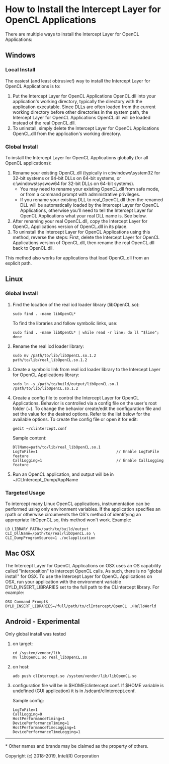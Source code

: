 # How to Install the Intercept Layer for OpenCL Applications

There are multiple ways to install the Intercept Layer for OpenCL Applications:

## Windows

### Local Install

The easiest (and least obtrusive!) way to install the Intercept Layer for
OpenCL Applications is to:

1. Put the Intercept Layer for OpenCL Applications OpenCL.dll into your
   application's working directory, typically the directory with the
   application executable.  Since DLLs are often loaded from the current
   working directory before other directories in the system path, the
   Intercept Layer for OpenCL Applications OpenCL.dll will be loaded
   instead of the real OpenCL.dll.
2. To uninstall, simply delete the Intercept Layer for OpenCL Applications
   OpenCL.dll from the application's working directory.

### Global Install

To install the Intercept Layer for OpenCL Applications globally (for all
OpenCL applications):

1. Rename your existing OpenCL.dll (typically in c:\windows\system32 for
   32-bit systems or 64-bit DLLs on 64-bit systems, or c:\windows\syswow64 
   for 32-bit DLLs on 64-bit systems).
    * You may need to rename your existing OpenCL.dll from safe mode, or
      from a command prompt with administrative privileges.
    * If you rename your existing DLL to real_OpenCL.dll then the renamed
      DLL will be automatically loaded by the Intercept Layer for OpenCL
      Applications, otherwise you'll need to tell the Intercept Layer for
      OpenCL Applications what your real DLL name is.  See below.
2. After renaming your real OpenCL.dll, copy the Intercept Layer for
   OpenCL Applications version of OpenCL.dll in its place.
3. To uninstall the Intercept Layer for OpenCL Applications using this
   method, reverse the steps: First, delete the Intercept Layer for OpenCL
   Applications version of OpenCL.dll, then rename the real OpenCL.dll
   back to OpenCL.dll.

This method also works for applications that load OpenCL.dll from an explicit path.

## Linux

### Global Install

1. Find the location of the real icd loader library (libOpenCL.so):

       sudo find . -name libOpenCL*

   To find the libraries and follow symbolic links, use:

       sudo find . -name libOpenCL* | while read -r line; do ll "$line"; done

2. Rename the real icd loader library:

       sudo mv /path/to/lib/libOpenCL.so.1.2 path/to/lib/real_libOpenCL.so.1.2

3. Create a symbolic link from real icd loader library to the Intercept Layer for OpenCL Applications library:

       sudo ln -s /path/to/build/output/libOpenCL.so.1 /path/to/lib/libOpenCL.so.1.2

4. Create a config file to control the Intercept Layer for OpenCL Applications.
   Behavior is controlled via a config file on the user's root folder (~). To
   change the behavior create/edit the configuration file and set the value
   for the desired options. Refer to the list below for the available options.
   To create the config file or open it for edit:

       gedit ~/clintercept.conf

   Sample content:

       DllName=path/to/lib/real_libOpenCL.so.1
       LogToFile=1                                   // Enable LogToFile feature
       CallLogging=1                                 // Enable CallLogging feature

5.  Run an OpenCL application, and output will be in ~/CLIntercept_Dump/AppName

### Targeted Usage

To intercept many Linux OpenCL applications, instrumentation can be performed
using only environment variables.  If the application specifies an rpath or
otherwise circumvents the OS's method of identifying an appropriate
libOpenCL.so, this method won't work.  Example:

    LD_LIBRARY_PATH=/path/to/build/output CLI_DllName=/path/to/real/libOpenCL.so \
    CLI_DumpProgramSource=1 ./oclapplication

## Mac OSX

The Intercept Layer for OpenCL Applications on OSX uses an OS capability called
"interposition" to intercept OpenCL calls.  As such, there is no "global
install" for OSX.  To use the Intercept Layer for OpenCL Applications on OSX,
run your application with the environment variable DYLD_INSERT_LIBRARIES set
to the full path to the CLIntercept library.  For example:

    OSX Command Prompt$ DYLD_INSERT_LIBRARIES=/full/path/to/clIntercept/OpenCL ./HelloWorld

## Android - Experimental

Only global install was tested

1. on target:

       cd /system/vendor/lib
       mv libOpenCL.so real_libOpenCL.so

2. on host:

       adb push clIntercept.so /system/vendor/lib/libOpenCL.so

3. configuration file will be in $HOME/clintercept.conf. If $HOME variable is
   undefined (GUI application) it is in /sdcard/clintercept.conf.

   Sample config:

       LogToFile=1
       CallLogging=0
       HostPerformanceTiming=1
       DevicePerformanceTiming=1
       HostPerformanceTimeLogging=1
       DevicePerformanceTimeLogging=1

---

\* Other names and brands may be claimed as the property of others.

Copyright (c) 2018-2019, Intel(R) Corporation
